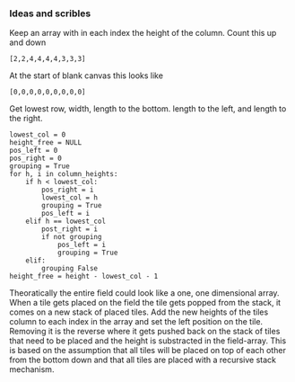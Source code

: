 ### Ideas and scribles
Keep an array with in each index the height of the column. Count this up and down
```
[2,2,4,4,4,4,3,3,3]
```

At the start of blank canvas this looks like
```
[0,0,0,0,0,0,0,0,0]
```

Get lowest row, width, length to the bottom. length to the left, and length to the right.
```
lowest_col = 0
height_free = NULL
pos_left = 0
pos_right = 0
grouping = True
for h, i in column_heights:
	if h < lowest_col:
		pos_right = i
		lowest_col = h
		grouping = True
		pos_left = i
	elif h == lowest_col
		post_right = i
		if not grouping
			pos_left = i
			grouping = True
	elif:
		grouping False
height_free = height - lowest_col - 1
```

Theoratically the entire field could look like a one, one dimensional array. When a tile gets placed on the field the tile gets popped from the stack, it comes on a new stack of placed tiles. Add the new heights of the tiles column to each index in the array and set the left position on the tile. Removing it is the reverse where it gets pushed back on the stack of tiles that need to be placed and the height is substracted in the field-array.
This is based on the assumption that all tiles will be placed on top of each other from the bottom down and that all tiles are placed with a recursive stack mechanism.